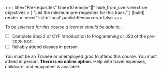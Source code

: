 +++
title="Pre-requisites"
time=10
emoji="🧰"
hide_from_overview=true
objectives = [
  "List the minimum pre-requisites for this track."
]
[build]
  render = 'never'
  list = 'local'
  publishResources = false
+++

_To be selected for this course a learner should be able to..._

- [ ] Complete Step 2 of CYF Introduction to Programming or JS3 of the pre-2025 SDC
- [ ] Reliably attend classes in person

You must be an Trainee or unemployed grad to attend this course. You must attend in person. **There is no online option.** Help with travel expenses, childcare, and equipment is available. 
